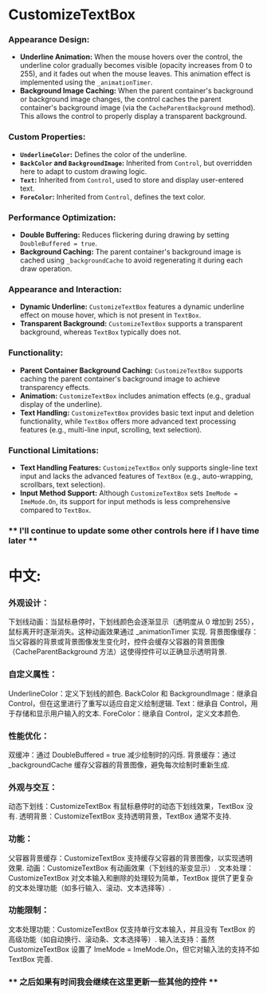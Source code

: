 # CustomizeTextBox

### **Appearance Design:**

- **Underline Animation:** When the mouse hovers over the control, the underline color gradually becomes visible (opacity increases from 0 to 255), and it fades out when the mouse leaves. This animation effect is implemented using the `_animationTimer`.
- **Background Image Caching:** When the parent container's background or background image changes, the control caches the parent container's background image (via the `CacheParentBackground` method). This allows the control to properly display a transparent background.

### **Custom Properties:**

- **`UnderlineColor`:** Defines the color of the underline.
- **`BackColor` and `BackgroundImage`:** Inherited from `Control`, but overridden here to adapt to custom drawing logic.
- **`Text`:** Inherited from `Control`, used to store and display user-entered text.
- **`ForeColor`:** Inherited from `Control`, defines the text color.

### **Performance Optimization:**

- **Double Buffering:** Reduces flickering during drawing by setting `DoubleBuffered = true`.
- **Background Caching:** The parent container's background image is cached using `_backgroundCache` to avoid regenerating it during each draw operation.

### **Appearance and Interaction:**

- **Dynamic Underline:** `CustomizeTextBox` features a dynamic underline effect on mouse hover, which is not present in `TextBox`.
- **Transparent Background:** `CustomizeTextBox` supports a transparent background, whereas `TextBox` typically does not.

### **Functionality:**

- **Parent Container Background Caching:** `CustomizeTextBox` supports caching the parent container's background image to achieve transparency effects.
- **Animation:** `CustomizeTextBox` includes animation effects (e.g., gradual display of the underline).
- **Text Handling:** `CustomizeTextBox` provides basic text input and deletion functionality, while `TextBox` offers more advanced text processing features (e.g., multi-line input, scrolling, text selection).

### **Functional Limitations:**

- **Text Handling Features:** `CustomizeTextBox` only supports single-line text input and lacks the advanced features of `TextBox` (e.g., auto-wrapping, scrollbars, text selection).
- **Input Method Support:** Although `CustomizeTextBox` sets `ImeMode = ImeMode.On`, its support for input methods is less comprehensive compared to `TextBox`.

### **  I'll continue to update some other controls here if I have time later **

# 中文:

### **外观设计：**

下划线动画：当鼠标悬停时，下划线颜色会逐渐显示（透明度从 0 增加到 255），鼠标离开时逐渐消失。这种动画效果通过 _animationTimer 实现.
背景图像缓存：当父容器的背景或背景图像发生变化时，控件会缓存父容器的背景图像（CacheParentBackground 方法）这使得控件可以正确显示透明背景.

### **自定义属性：**

UnderlineColor：定义下划线的颜色.
BackColor 和 BackgroundImage：继承自 Control，但在这里进行了重写以适应自定义绘制逻辑.
Text：继承自 Control，用于存储和显示用户输入的文本.
ForeColor：继承自 Control，定义文本颜色.

### **性能优化：**

双缓冲：通过 DoubleBuffered = true 减少绘制时的闪烁.
背景缓存：通过 _backgroundCache 缓存父容器的背景图像，避免每次绘制时重新生成.

### **外观与交互：**

动态下划线：CustomizeTextBox 有鼠标悬停时的动态下划线效果，TextBox 没有.
透明背景：CustomizeTextBox 支持透明背景，TextBox 通常不支持.

### **功能：**

父容器背景缓存：CustomizeTextBox 支持缓存父容器的背景图像，以实现透明效果.
动画：CustomizeTextBox 有动画效果（下划线的渐变显示）.
文本处理：CustomizeTextBox 对文本输入和删除的处理较为简单，TextBox 提供了更复杂的文本处理功能（如多行输入、滚动、文本选择等）.

### **功能限制：**

文本处理功能：CustomizeTextBox 仅支持单行文本输入，并且没有 TextBox 的高级功能（如自动换行、滚动条、文本选择等）.
输入法支持：虽然 CustomizeTextBox 设置了 ImeMode = ImeMode.On，但它对输入法的支持不如 TextBox 完善.


### ** 之后如果有时间我会继续在这里更新一些其他的控件 **

